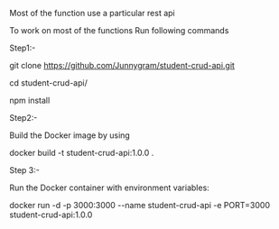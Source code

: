 Most of the function use a particular rest api 



To work on most of the functions 
Run following commands

Step1:-

git clone https://github.com/Junnygram/student-crud-api.git


cd student-crud-api/

npm install

Step2:-

Build the Docker image by using 

docker build -t student-crud-api:1.0.0 .

Step 3:-

Run the Docker container with environment variables:

docker run -d -p 3000:3000 --name student-crud-api -e PORT=3000 student-crud-api:1.0.0
